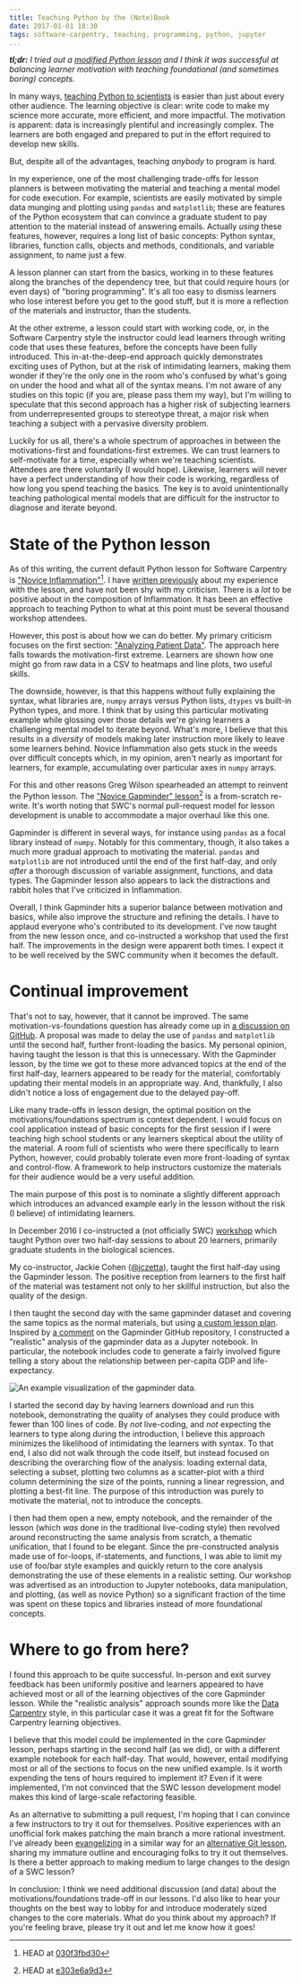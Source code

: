 ```yaml
---
title: Teaching Python by the (Note)Book
date: 2017-01-01 18:30
tags: software-carpentry, teaching, programming, python, jupyter
...
```


_**tl;dr:** I tried out a [modified Python lesson][my-lesson]
and I think it was successful at balancing learner motivation with teaching
foundational (and sometimes boring) concepts._

[my-lesson]: https://gist.github.com/bsmith89/5eeb9e7da35bd6b8bf28ae884f6478ff

In many ways, [teaching Python to scientists][swcarpentry]
is easier than just about every other audience.
The learning objective is clear: write code to make my science more accurate,
more efficient, and more impactful.
The motivation is apparent: data is increasingly plentiful and increasingly
complex.
The learners are both engaged and prepared to put in the effort
required to develop new skills.

[swcarpentry]: https://software-carpentry.org

But, despite all of the advantages, teaching _anybody_ to program is hard.

In my experience, one of the most challenging trade-offs for lesson planners
is between motivating the material and teaching a mental model
for code execution.
For example, scientists are easily motivated by simple data munging and
plotting using `pandas` and `matplotlib`;
these are features of the Python ecosystem that can convince a graduate
student to pay attention to the material instead of answering emails.
Actually _using_ these features, however, requires a long list of basic
concepts: Python syntax, libraries, function calls, objects and methods,
conditionals, and variable assignment, to name just a few.

A lesson planner can start from the basics, working in to these features
along the branches of the dependency tree, but that could require hours
(or even days) of "boring programming".
It's all too easy to dismiss learners who lose interest before you get
to the good stuff, but it is more a reflection of the materials and
instructor, than the students.

At the other extreme, a lesson could start with working code,
or, in the Software Carpentry style the instructor could lead learners
through writing code that uses these features, before the concepts have
been fully introduced.
This in-at-the-deep-end approach quickly demonstrates exciting uses of Python,
but at the risk of intimidating learners, making them wonder if they're the
only one in the room who's confused by what's going on under the hood and what
all of the syntax means.
I'm not aware of any studies on this topic (if you are, please pass them my
way), but I'm willing to speculate that this second approach has
a higher risk of subjecting learners from underrepresented groups to stereotype
threat, a major risk when teaching a subject with a pervasive diversity
problem.

Luckily for us all, there's a whole spectrum of approaches in between the
motivations-first and foundations-first extremes.
We can trust learners to self-motivate for a time, especially when we're
teaching scientists.
Attendees are there voluntarily (I would hope).
Likewise, learners will never have a perfect understanding of how their code is
working, regardless of how long you spend teaching the basics.
The key is to avoid unintentionally teaching pathological mental models that
are difficult for the instructor to diagnose and iterate beyond.

# State of the Python lesson #

As of this writing, the current default Python lesson for Software Carpentry is
["Novice Inflammation"][inflammation-lesson][^inflammation-commit].
I have [written previously][previous-experience] about my experience
with the lesson, and have not been shy with my criticism.
There is a _lot_ to be positive about in the composition of Inflammation.
It has been an effective approach to teaching Python to what at this point
must be several thousand workshop attendees.

[inflammation-lesson]: http://swcarpentry.github.io/python-novice-inflammation/
[previous-experience]: {static}/Education/swc-python-lesson.md
[^inflammation-commit]: HEAD at
    [030f3fbd30](https://github.com/swcarpentry/python-novice-inflammation/tree/030f3fbd3006cea06e42bbd14a62ddb33098b9f6)

However, this post is about how we can do better.
My primary criticism focuses on the first section:
["Analyzing Patient Data"][inflammation-lesson-numpy].
The approach here falls towards the motivation-first extreme.
Learners are shown how one might go from raw data in a CSV to heatmaps
and line plots, two useful skills.

[inflammation-lesson-numpy]: http://swcarpentry.github.io/python-novice-inflammation/01-numpy/

The downside, however, is that this happens without fully explaining the
syntax, what libraries are, `numpy` arrays versus Python lists, `dtypes` vs
built-in Python types, and more.
I think that by using this particular motivating example while glossing over
those details we're giving learners a challenging mental model to iterate
beyond.
What's more, I believe that this results in a _diversity_ of models
making later instruction more likely to leave some learners behind.
Novice Inflammation also gets stuck in the weeds over difficult concepts which,
in my opinion, aren't nearly as important for learners, for example,
accumulating over particular axes in `numpy` arrays.

For this and other reasons Greg Wilson spearheaded an attempt to
reinvent the Python lesson.
The ["Novice Gapminder" lesson][gapminder-lesson][^gapminder-commit]
is a from-scratch re-write.
It's worth noting that SWC's normal pull-request model for lesson development
is unable to accommodate a major overhaul like this one.

[gapminder-lesson]: http://swcarpentry.github.io/python-novice-gapminder/
[^gapminder-commit]: HEAD at [e303e6a9d3](https://github.com/swcarpentry/python-novice-gapminder/tree/e303e6a9d309bdcbcfb370c8125b7792d4096968)

Gapminder is different in several ways, for instance using `pandas` as a focal
library instead of `numpy`.
Notably for this commentary, though, it also takes a much more gradual approach
to motivating the material.
`pandas` and `matplotlib` are not introduced until the end of the first
half-day,
and only _after_ a thorough discussion of variable assignment, functions, and
data types.
The Gapminder lesson also appears to lack the distractions and rabbit holes
that I've criticized in Inflammation.

Overall, I think Gapminder hits a superior balance between motivation
and basics, while also improve the structure and refining the details.
I have to applaud everyone who's contributed to its development.
I've now taught from the new lesson once, and co-instructed a workshop that
used the first half.
The improvements in the design were apparent both times.
I expect it to be well received by the SWC community when it becomes the
default.

# Continual improvement #

That's not to say, however, that it cannot be improved.
The same motivation-vs-foundations question has already come up in
[a discussion on GitHub][gapminder-113].
A proposal was made to delay the use of `pandas` and `matplotlib` until the
second half, further front-loading the basics.
My personal opinion, having taught the lesson is that
this is unnecessary.
With the Gapminder lesson, by the time we got to these more advanced topics at
the end of the first half-day, learners appeared to be ready for the material,
comfortably updating their mental models in an appropriate way.
And, thankfully, I also didn't notice a loss of engagement due to the delayed
pay-off.

[gapminder-113]: https://github.com/swcarpentry/python-novice-gapminder/issues/113

Like many trade-offs in lesson design, the optimal position on the
motivations/foundations spectrum is context dependent.
I would focus on cool application instead of basic concepts
for the first session if I were
teaching high school students or any learners skeptical about the utility of
the material.
A room full of scientists who were there specifically to learn Python, however,
could probably tolerate even more front-loading of syntax and control-flow.
A framework to help instructors customize the materials for their audience
would be a very useful addition.

The main purpose of this post is to nominate a slightly different approach
which introduces an advanced example early in the lesson without the
risk (I believe) of intimidating learners.

In December 2016 I co-instructed a (not officially SWC)
[workshop][2016-12-14-umich] which taught Python over two half-day sessions to
about 20 learners, primarily graduate students in the biological sciences.

My co-instructor, Jackie Cohen ([\@jczetta][jackie-twitter]),
taught the first half-day using the Gapminder lesson.
The positive reception from learners to the first half of the material was
testament not only to her skillful instruction, but also the quality of the
design.

[2016-12-14-umich]: https://umswc.github.io/2016-12-14-umich/
[jackie-twitter]: https://twitter.com/jczetta

I then taught the second day with the
same gapminder dataset and covering the same
topics as the normal materials, but using [a custom lesson plan][my-lesson].
Inspired by [a comment][lo5an-comment] on the Gapminder GitHub repository,
I constructed a "realistic" analysis of the gapminder data
as a Jupyter notebook.
In particular, the notebook includes code to generate a fairly involved
figure telling a story about the relationship between per-capita GDP and
life-expectancy.

[gapminder-plot]: {static}/static/images/gapminder-analysis.png
[lo5an-comment]: https://github.com/swcarpentry/python-novice-gapminder/issues/113#issuecomment-256230540

![An example visualization of the gapminder data.][gapminder-plot]


I started the second day by having learners download and run this notebook,
demonstrating the quality of analyses they could produce with fewer than 100
lines of code.
By _not_ live-coding, and _not_ expecting the learners to type along during the
introduction, I believe this approach minimizes the likelihood of intimidating
the learners with syntax.
To that end, I also did not walk through the code itself, but instead focused
on describing the overarching flow of the analysis:
loading external data, selecting a subset, plotting two columns as a
scatter-plot with a third column determining the size of the points, running a
linear regression, and plotting a best-fit line.
The purpose of this introduction was purely to motivate the material, not
to introduce the concepts.

I then had them open a new, empty notebook, and the remainder of the lesson
(which _was_ done in the traditional live-coding style)
then revolved around reconstructing the same analysis from scratch,
a thematic unification, that I found to be elegant.
Since the pre-constructed analysis made use of for-loops, if-statements,
and functions, I was able to limit my use of foo/bar style examples and
quickly return to the core analysis demonstrating the use of these elements
in a realistic setting.
Our workshop was advertised as an introduction to Jupyter notebooks, data
manipulation, and plotting, (as well as novice Python) so a significant
fraction of the time was spent on these topics and libraries instead of more
foundational concepts.

# Where to go from here? #

I found this approach to be quite successful.
In-person and exit survey feedback has been uniformly positive and
learners appeared to have achieved most or all of the learning objectives
of the core Gapminder lesson.
While the "realistic analysis" approach sounds more like the
[Data Carpentry][data-carpentry]
style, in this particular case it was a great fit for the Software Carpentry
learning objectives.

[data-carpentry]: http://www.datacarpentry.org/

I believe that this model could be implemented in the core Gapminder lesson,
perhaps starting in the second half (as we did), or with a different
example notebook for each half-day.
That would, however, entail modifying most or all of the sections to
focus on the new unified example.
Is it worth expending the tens of hours required to implement it?
Even if it were implemented, I'm not convinced that the SWC lesson development
model makes this kind of large-scale refactoring feasible.

As an alternative to submitting a pull request,
I'm hoping that I can convince a few instructors to try it out for themselves.
Positive experiences with an unofficial fork makes patching the main branch a
more rational investment.
I've already been [evangelizing][git-guac-email] in a similar way for an
[alternative Git lesson][git-guacamole],
sharing my immature outline and encouraging folks to try it out
themselves.
Is there a better approach to making medium to large changes to the design of
a SWC lesson?

[git-guac-email]: http://lists.software-carpentry.org/pipermail/discuss/2016-May/004529.html
[git-guacamole]: https://github.com/bsmith89/git-novice-outline

In conclusion: I think we need additional discussion (and data) about the
motivations/foundations trade-off in our lessons.
I'd also like to hear your thoughts on the best way to lobby for and introduce
moderately sized changes to the core materials.
What do you think about my approach?
If you're feeling brave, please try it out and let me know how it goes!

